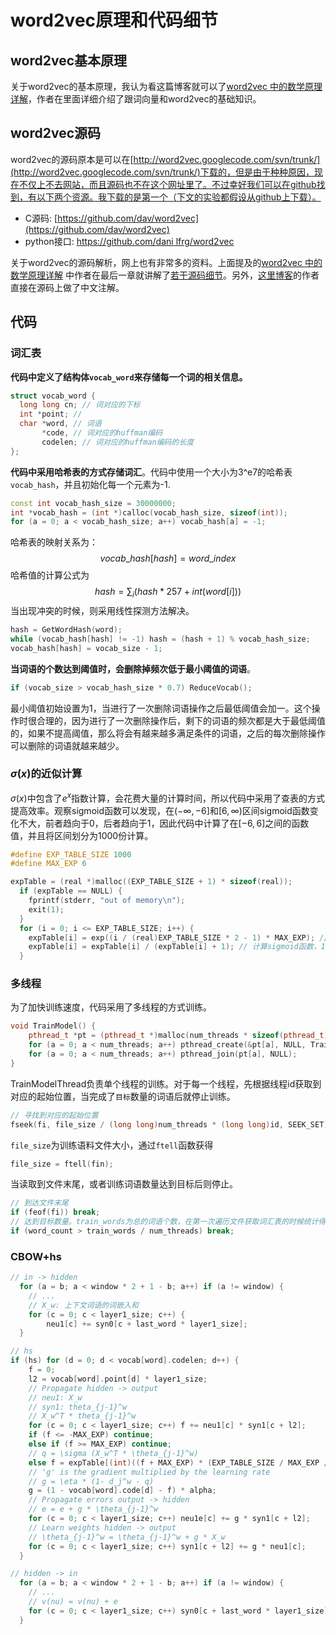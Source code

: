 # word2vec原理和代码细节

## word2vec基本原理
关于word2vec的基本原理，我认为看这篇博客就可以了[word2vec 中的数学原理详解](http://blog.csdn.net/itplus/article/details/37969519)，作者在里面详细介绍了跟词向量和word2vec的基础知识。

## word2vec源码
word2vec的源码原本是可以在[http://word2vec.googlecode.com/svn/trunk/](http://word2vec.googlecode.com/svn/trunk/)下载的，但是由于种种原因，现在不仅上不去网站，而且源码也不在这个网址里了。不过幸好我们可以在github找到，有以下两个资源。我下载的是第一个（下文的实验都假设从github上下载）。  
  - C源码: [https://github.com/dav/word2vec](https://github.com/dav/word2vec)  
  - python接口: [https://github.com/dani
    lfrg/word2vec](https://github.com/danielfrg/word2vec)

关于word2vec的源码解析，网上也有非常多的资料。上面提及的[word2vec 中的数学原理详解](http://blog.csdn.net/itplus/article/details/37969519) 中作者在最后一章就讲解了[若干源码细节](http://blog.csdn.net/itplus/article/details/37999613)。另外，[这里博客](http://blog.csdn.net/lingerlanlan/article/details/38232755)的作者直接在源码上做了中文注解。

## 代码

### 词汇表

**代码中定义了结构体`vocab_word`来存储每一个词的相关信息。**

```C++
struct vocab_word {
  long long cn; // 词对应的下标
  int *point; // 
  char *word, // 词语
       *code, // 词对应的huffman编码
       codelen; // 词对应的huffman编码的长度
};
```

**代码中采用哈希表的方式存储词汇**。代码中使用一个大小为3^e7的哈希表`vocab_hash`，并且初始化每一个元素为-1.
```C++
const int vocab_hash_size = 30000000;
int *vocab_hash = (int *)calloc(vocab_hash_size, sizeof(int));
for (a = 0; a < vocab_hash_size; a++) vocab_hash[a] = -1;
```

哈希表的映射关系为：$$vocab\_hash[hash]=word\_index$$
哈希值的计算公式为$$hash = \sum_i(hash * 257 + int(word[i])) % vocab_hash_size$$
当出现冲突的时候，则采用线性探测方法解决。
```C++
hash = GetWordHash(word);
while (vocab_hash[hash] != -1) hash = (hash + 1) % vocab_hash_size;
vocab_hash[hash] = vocab_size - 1;
```

**当词语的个数达到阈值时，会删除掉频次低于最小阈值的词语**。
```C++
if (vocab_size > vocab_hash_size * 0.7) ReduceVocab();
```

最小阈值初始设置为1，当进行了一次删除词语操作之后最低阈值会加一。这个操作时很合理的，因为进行了一次删除操作后，剩下的词语的频次都是大于最低阈值的，如果不提高阈值，那么将会有越来越多满足条件的词语，之后的每次删除操作可以删除的词语就越来越少。

### $\sigma(x)$的近似计算

$\sigma(x)$中包含了$e^x$指数计算，会花费大量的计算时间，所以代码中采用了查表的方式提高效率。观察sigmoid函数可以发现，在$(-\infty, -6]$和$[6, \infty)$区间sigmoid函数变化不大，前者趋向于0，后者趋向于1，因此代码中计算了在$[-6,6]$之间的函数值，并且将区间划分为1000份计算。

```C++
#define EXP_TABLE_SIZE 1000
#define MAX_EXP 6

expTable = (real *)malloc((EXP_TABLE_SIZE + 1) * sizeof(real));
  if (expTable == NULL) {
    fprintf(stderr, "out of memory\n");
    exit(1);
  }
  for (i = 0; i <= EXP_TABLE_SIZE; i++) {
    expTable[i] = exp((i / (real)EXP_TABLE_SIZE * 2 - 1) * MAX_EXP); // 计算-6到6区间的exp()值
    expTable[i] = expTable[i] / (expTable[i] + 1); // 计算sigmoid函数，1/(1 + e^-x) = (e^x)/(1+e^x)
  }
```

### 多线程

为了加快训练速度，代码采用了多线程的方式训练。

```C++
void TrainModel() {
    pthread_t *pt = (pthread_t *)malloc(num_threads * sizeof(pthread_t));
    for (a = 0; a < num_threads; a++) pthread_create(&pt[a], NULL, TrainModelThread, (void *)a);
    for (a = 0; a < num_threads; a++) pthread_join(pt[a], NULL);
}
```

TrainModelThread负责单个线程的训练。对于每一个线程，先根据线程id获取到对应的起始位置，当完成了`目标`数量的词语后就停止训练。
```C++
// 寻找到对应的起始位置
fseek(fi, file_size / (long long)num_threads * (long long)id, SEEK_SET);
```

`file_size`为训练语料文件大小，通过`ftell`函数获得
```C++
file_size = ftell(fin);
```

当读取到文件末尾，或者训练词语数量达到目标后则停止。
```C++
// 到达文件末尾
if (feof(fi)) break;
// 达到目标数量。train_words为总的词语个数，在第一次遍历文件获取词汇表的时候统计得到
if (word_count > train_words / num_threads) break;
```

### CBOW+hs

```C++
// in -> hidden
  for (a = b; a < window * 2 + 1 - b; a++) if (a != window) {
    // ...
    // X_w: 上下文词语的词嵌入和
    for (c = 0; c < layer1_size; c++) {
        neu1[c] += syn0[c + last_word * layer1_size];
  }

// hs
if (hs) for (d = 0; d < vocab[word].codelen; d++) {
    f = 0;
    l2 = vocab[word].point[d] * layer1_size;
    // Propagate hidden -> output
    // neu1: X_w
    // syn1: theta_{j-1}^w
    // X_w^T * theta_{j-1}^w
    for (c = 0; c < layer1_size; c++) f += neu1[c] * syn1[c + l2];
    if (f <= -MAX_EXP) continue;
    else if (f >= MAX_EXP) continue;
    // q = \sigma (X_w^T * \theta_{j-1}^w)
    else f = expTable[(int)((f + MAX_EXP) * (EXP_TABLE_SIZE / MAX_EXP / 2))];
    // 'g' is the gradient multiplied by the learning rate
    // g = \eta * (1- d_j^w - q)
    g = (1 - vocab[word].code[d] - f) * alpha;
    // Propagate errors output -> hidden
    // e = e + g * \theta_{j-1}^w
    for (c = 0; c < layer1_size; c++) neu1e[c] += g * syn1[c + l2];
    // Learn weights hidden -> output
    // \theta_{j-1}^w = \theta_{j-1}^w + g * X_w
    for (c = 0; c < layer1_size; c++) syn1[c + l2] += g * neu1[c];
  }

// hidden -> in
  for (a = b; a < window * 2 + 1 - b; a++) if (a != window) {
    // ...
    // v(nu) = v(nu) + e
    for (c = 0; c < layer1_size; c++) syn0[c + last_word * layer1_size] += neu1e[c];
  }
```
